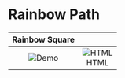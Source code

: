 # Rainbow Path

| Rainbow Square | |
| :-: | :-: |
| ![Demo](https://user-images.githubusercontent.com/85122787/160454183-af5c1773-024a-4ad4-856e-38a59f479305.gif) | ![HTML](https://user-images.githubusercontent.com/85122787/160476676-b8abd946-d54b-4648-b9db-2d1275471ffb.png) <br>HTML|
